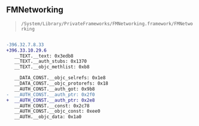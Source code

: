 ## FMNetworking

> `/System/Library/PrivateFrameworks/FMNetworking.framework/FMNetworking`

```diff

-396.32.7.8.33
+396.33.10.29.6
   __TEXT.__text: 0x3edb8
   __TEXT.__auth_stubs: 0x1370
   __TEXT.__objc_methlist: 0xb8

   __DATA_CONST.__objc_selrefs: 0x1e8
   __DATA_CONST.__objc_protorefs: 0x18
   __AUTH_CONST.__auth_got: 0x9b8
-  __AUTH_CONST.__auth_ptr: 0x2f0
+  __AUTH_CONST.__auth_ptr: 0x2e8
   __AUTH_CONST.__const: 0x2c78
   __AUTH_CONST.__objc_const: 0xee0
   __AUTH.__objc_data: 0x1a0

```
